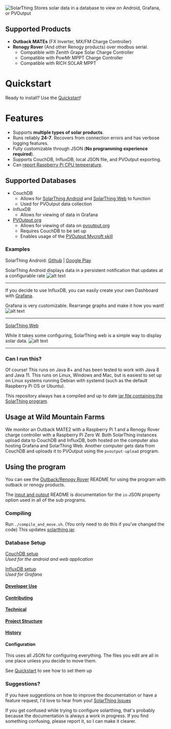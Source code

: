 ![SolarThing](other/docs/solarthing_logo.png "SolarThing")
Stores solar data in a database to view on Android, Grafana, or PVOutput

## Supported Products
* <strong>Outback MATEs</strong> (FX Inverter, MX/FM Charge Controller)
* <strong>Renogy Rover</strong> (And other Renogy products) over modbus serial.
  * Compatible with Zenith Grape Solar Charge Controller
  * Compatible with PowMr MPPT Charge Controller
  * Compatible with RICH SOLAR MPPT

# Quickstart
Ready to install? Use the [Quickstart](other/docs/quickstart.md)!

# Features
* Supports **multiple types of solar products**.
* Runs reliably **24-7**. Recovers from connection errors and has verbose logging features.
* Fully customizable through JSON (**No programming experience required**).
* Supports CouchDB, InfluxDB, local JSON file, and PVOutput exporting.
* Can [report Raspberry Pi CPU temperature](other/docs/raspberry_pi_cpu_temperature.md).

## Supported Databases
* CouchDB
  * Allows for [SolarThing Android](https://github.com/wildmountainfarms/solarthing-android) and [SolarThing Web](https://github.com/wildmountainfarms/solarthing-web) to function
  * Used for PVOutput data collection
* InfluxDB
  * Allows for viewing of data in Grafana
* [PVOutput.org](https://pvoutput.org)
  * Allows for viewing of data on [pvoutput.org](https://pvoutput.org)
  * Requires CouchDB to be set up
  * Enables usage of the [PVOutput Mycroft skill](https://github.com/wildmountainfarms/pvoutput-mycroft)


### Examples
SolarThing Android: [Github](https://github.com/wildmountainfarms/solarthing-android)
|
[Google Play](https://play.google.com/store/apps/details?id=me.retrodaredevil.solarthing.android)

SolarThing Android displays data in a persistent notification that updates at a configurable rate
![alt text](other/docs/solarthing-android-notification-screenshot-1.jpg "SolarThing Android Notification")
<hr/>

If you decide to use InfluxDB, you can easily create your own Dashboard with [Grafana](https://github.com/grafana/grafana).

Grafana is very customizable. Rearrange graphs and make it how you want!
![alt text](other/docs/grafana-screenshot-1.png "SolarThing with Grafana")

<hr/>

[SolarThing Web](https://github.com/wildmountainfarms/solarthing-web)

While it takes some configuring, SolarThing web is a simple way to display solar data.
![alt text](other/docs/solarthing-web-screenshot-1.png "SolarThing Web")
<hr/>

### Can I run this?
Of course! This runs on Java 8+ and has been tested to work with Java 8 and Java 11. This runs on Linux, Windows and Mac,
but is easiest to set up on Linux systems running Debian with systemd (such as the default Raspberry Pi OS or Ubuntu).

This repository always has a compiled and up to date [jar file containing the SolarThing program](program/solarthing.jar).

## Usage at Wild Mountain Farms
We monitor an Outback MATE2 with a Raspberry Pi 1 and a Renogy Rover charge controller with a Raspberry Pi Zero W.
Both SolarThing instances upload data to CouchDB and InfluxDB, both hosted on the computer also hosting Grafana and SolarThing Web.
Another computer gets data from CouchDB and uploads it to PVOutput using the `pvoutput-upload` program.

## Using the program
You can see the [Outback/Renogy Rover](other/solar/README.md) README for using the program with outback or renogy products.

The [input and output](other/docs/input_and_outputs.md) README is documentation for the `io` JSON property option used in all of the sub programs.

### Compiling
Run `./compile_and_move.sh`. (You only need to do this if you've changed the code) This updates [solarthing.jar](program/solarthing.jar).

### Database Setup
[CouchDB setup](other/docs/couchdb.md)<br/>
*Used for the android and web application*

[InfluxDB setup](other/docs/influxdb_config.md)<br/>
*Used for Grafana*

#### [Developer Use](other/docs/developer_use.md)
#### [Contributing](CONTRIBUTING.md)
#### [Technical](other/docs/technical/technical.md)
#### [Project Structure](other/docs/technical/project_structure.md)
#### [History](other/docs/history.md)

#### Configuration
This uses all JSON for configuring everything. The files you edit are all in one place unless you decide to move them.

See [Quickstart](other/docs/quickstart.md) to see how to set them up

### Suggestions?
If you have suggestions on how to improve the documentation or have a feature request, I'd love to
hear from you! [SolarThing Issues](https://github.com/wildmountainfarms/solarthing/issues)

If you get confused while trying to configure solarthing, that's probably because the documentation is
always a work in progress. If you find something confusing, please report it, so I can make it clearer.
